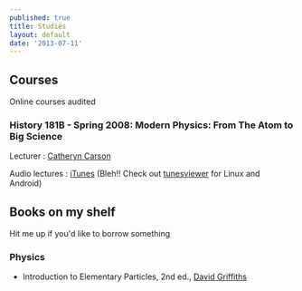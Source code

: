 ```yaml
---
published: true
title: Studies
layout: default
date: '2013-07-11'
---
```


## Courses

Online courses audited

### History 181B - Spring 2008: Modern Physics: From The Atom to Big Science

Lecturer
: [Catheryn Carson](http://history.berkeley.edu/people/cathryn-carson)

Audio lectures
: [iTunes](https://itunes.apple.com/us/itunes-u/history-181b-spring-2008-modern/id461116019) (Bleh!! Check out [tunesviewer](http://tunesviewer.sourceforge.net/) for Linux and Android)

## Books on my shelf

Hit me up if you'd like to borrow something

### Physics

 * Introduction to Elementary Particles, 2nd ed., [David Griffiths](http://academic.reed.edu/physics/faculty/griffiths.html)
